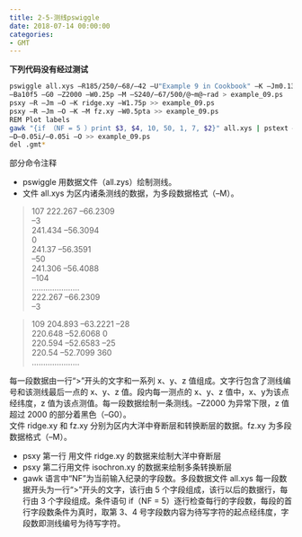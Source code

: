 ```yaml
---
title: 2-5-测线pswiggle
date: 2018-07-14 00:00:00
categories:
- GMT
---
```

**下列代码没有经过测试**  
```sh
pswiggle all.xys –R185/250/–68/–42 –U"Example 9 in Cookbook" –K –Jm0.13i
–Ba10f5 –G0 –Z2000 –W0.25p –M –S240/–67/500/@~m@~rad > example_09.ps
psxy –R –Jm –O –K ridge.xy –W1.75p >> example_09.ps
psxy –R –Jm –O –K –M fz.xy –W0.5pta >> example_09.ps
REM Plot labels
gawk "{if （NF = 5 ）print $3, $4, 10, 50, 1, 7, $2}" all.xys | pstext –R –Jm
–D–0.05i/–0.05i –O >> example_09.ps
del .gmt*
```
部分命令注释  
- pswiggle 用数据文件（all.zys）绘制测线。
- 文件 all.xys 为区内诸条测线的数据，为多段数据格式（–M）。

> 107 222.267 –66.2309  
–3  
241.434 –56.3094  
0  
241.37 –56.3591  
–50  
241.306 –56.4088  
–104  
…………………  
222.267 –66.2309  
–3  

> 109 204.893 –63.2221 –28  
220.648 –52.6068 0  
220.594 –52.6583 –25  
220.54 –52.7099 360  
…………………  

每一段数据由一行“>”开头的文字和一系列 x、y、z 值组成。文字行包含了测线编号和该测线最后一点的 x、y、z 值。段内每一测点的 x、y、z 值中，x、y为该点经纬度，z 值为该点测值。每一段数据绘制一条测线。–Z2000 为异常下限，z 值超过 2000 的部分着黑色（–G0）。  
文件 ridge.xy 和 fz.xy 分别为区内大洋中脊断层和转换断层的数据。fz.xy 为多段
数据格式（–M）。  

- psxy 第一行 用文件 ridge.xy 的数据来绘制大洋中脊断层  
- psxy 第二行用文件 isochron.xy 的数据来绘制多条转换断层  
- gawk 语言中“NF”为当前输入纪录的字段数。多段数据文件 all.xys 每一段数据开头为一行“>”开头的文字，该行由 5 个字段组成，该行以后的数据行，每行由 3 个字段组成。条件语句 if（NF = 5）逐行检查每行的字段数，每段的首行字段数条件为真时，取第 3、4 号字段数内容为待写字符的起点经纬度，字段数即测线编号为待写字符。


